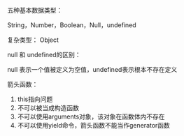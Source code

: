 五种基本数据类型：

String，Number，Boolean，Null，undefined

复杂类型： Object

null 和 undefined的区别：

null 表示一个值被定义为空值，undefined表示根本不存在定义



箭头函数：

1. this指向问题
2. 不可以被当成构造函数
3. 不可以使用arguments对象，该对象在函数体内不存在
4. 不可以使用yield命令，箭头函数不能当作generator函数





